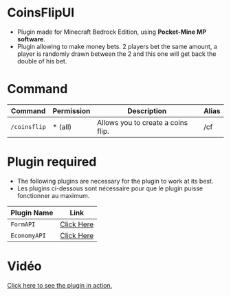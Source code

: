 # CoinsFlipUI

- Plugin made for Minecraft Bedrock Edition, using **Pocket-Mine MP software**. 
- Plugin allowing to make money bets. 2 players bet the same amount, a player is randomly drawn between the 2 and this one will get back the double of his bet.

# Command

| Command        | Permission | Description                        | Alias |
|--------------|------------|------------------------------------|-------|
| `/coinsflip` | * (all)          | Allows you to create a coins flip. | /cf   |

# Plugin required 

- The following plugins are necessary for the plugin to work at its best.
- Les plugins ci-dessous sont nécessaire pour que le plugin puisse fonctionner au maximum.

| Plugin Name  | Link                                                       |
|--------------|------------------------------------------------------------|
| `FormAPI`    | [Click Here](https://github.com/jojoe77777/FormAPI/tree/master) |
| `EconomyAPI` | [Click Here](https://poggit.pmmp.io/p/EconomyAPI/5.7.2)         |

# Vidéo

[Click here to see the plugin in action.](https://youtu.be/Qb_h-MwkKN0)
